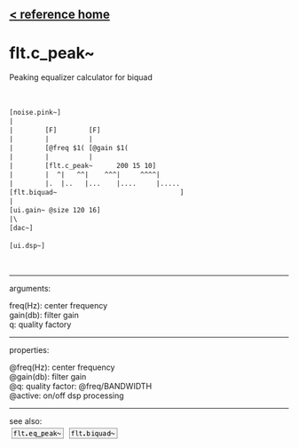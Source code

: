 [< reference home](ceammc_lib.html)
---

# flt.c_peak~


Peaking equalizer calculator for biquad

```


[noise.pink~]
|
|        [F]        [F]
|        |          |
|        [@freq $1( [@gain $1(
|        |          |
|        [flt.c_peak~      200 15 10]
|        |  ^|   ^^|    ^^^|     ^^^^|
|        |.  |..   |...    |....     |.....
[flt.biquad~                               ]
|
[ui.gain~ @size 120 16]
|\
[dac~]

[ui.dsp~]

            
```

---
arguments:

freq(Hz): center
            frequency<br>
gain(db): filter
            gain<br>
q: quality
            factory<br>

---
properties:

@freq(Hz): center frequency<br>
@gain(db): filter gain<br>
@q: quality
            factor: @freq/BANDWIDTH<br>
@active: on/off dsp
            processing<br>

---
see also:<br>
[![flt.eq_peak~](img/object_flt.eq_peak~.png)](flt.eq_peak~.html)
[![flt.biquad~](img/object_flt.biquad~.png)](flt.biquad~.html)
